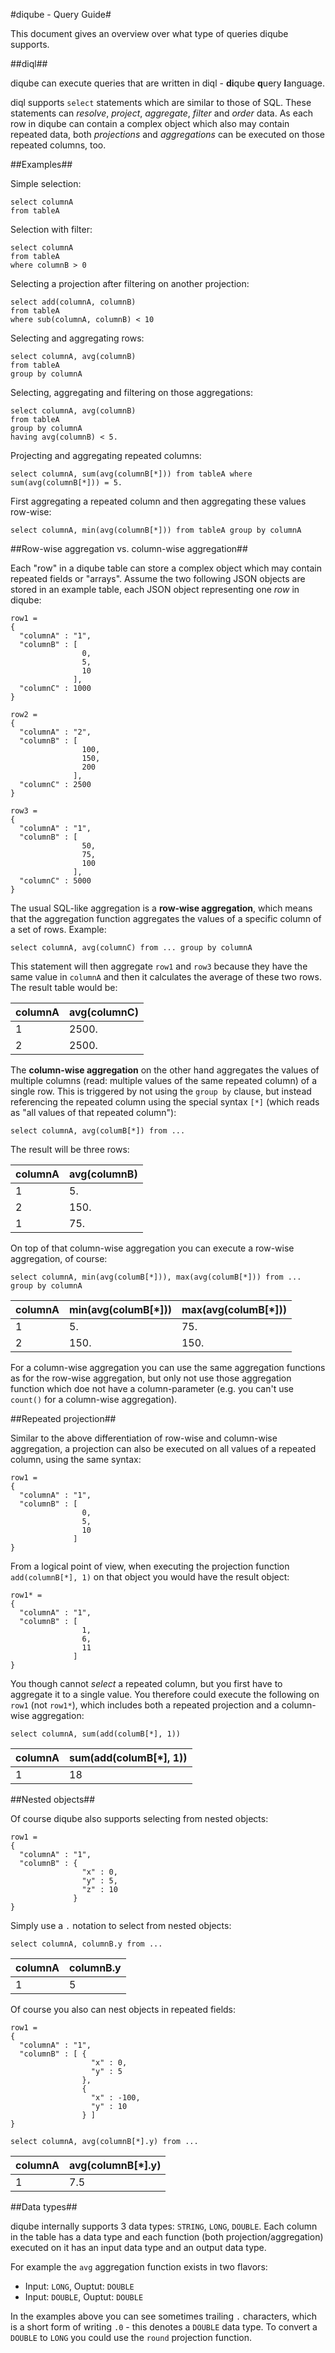 #diqube - Query Guide#

This document gives an overview over what type of queries diqube supports.

##diql##

diqube can execute queries that are written in diql - **di**qube **q**uery **l**anguage.

diql supports `select` statements which are similar to those of SQL. These statements can *resolve*, *project*, *aggregate*, *filter* and *order* data. As each row in diqube can contain a complex object which also may contain repeated data, both *projections* and *aggregations* can be executed on those repeated columns, too.

##Examples##

Simple selection:
```
select columnA 
from tableA
``` 

Selection with filter:
```
select columnA 
from tableA 
where columnB > 0
```

Selecting a projection after filtering on another projection:
```
select add(columnA, columnB) 
from tableA 
where sub(columnA, columnB) < 10
```

Selecting and aggregating rows:
```
select columnA, avg(columnB) 
from tableA 
group by columnA
```

Selecting, aggregating and filtering on those aggregations:
```
select columnA, avg(columnB) 
from tableA 
group by columnA 
having avg(columnB) < 5.
```

Projecting and aggregating repeated columns:
```
select columnA, sum(avg(columnB[*])) from tableA where sum(avg(columnB[*])) = 5.
```

First aggregating a repeated column and then aggregating these values row-wise:
```
select columnA, min(avg(columnB[*])) from tableA group by columnA
```

##Row-wise aggregation vs. column-wise aggregation##

Each "row" in a diqube table can store a complex object which may contain repeated fields or "arrays". Assume the two following JSON objects are stored in an example table, each JSON object representing one *row* in diqube:

```
row1 = 
{
  "columnA" : "1",
  "columnB" : [
                0,
                5,
                10
              ],
  "columnC" : 1000
}
```

```
row2 = 
{
  "columnA" : "2",
  "columnB" : [
                100,
                150,
                200
              ],
  "columnC" : 2500
}
```

```
row3 = 
{
  "columnA" : "1",
  "columnB" : [
                50,
                75,
                100
              ],
  "columnC" : 5000
}
```

The usual SQL-like aggregation is a **row-wise aggregation**, which means that the aggregation function aggregates the values of a specific column of a set of rows. Example:

```
select columnA, avg(columnC) from ... group by columnA
```

This statement will then aggregate `row1` and `row3` because they have the same value in `columnA` and then it calculates the average of these two rows. The result table would be:

columnA | avg(columnC)
--------|-------------
1       | 2500.
2       | 2500.

The **column-wise aggregation** on the other hand aggregates the values of multiple columns (read: multiple values of the same repeated column) of a single row. This is triggered by not using the `group by` clause, but instead referencing the repeated column using the special syntax `[*]` (which reads as "all values of that repeated column"):

```
select columnA, avg(columB[*]) from ...
```

The result will be three rows:

columnA | avg(columnB)
--------|-------------
1       | 5.
2       | 150.
1       | 75.

On top of that column-wise aggregation you can execute a row-wise aggregation, of course:

```
select columnA, min(avg(columB[*])), max(avg(columB[*])) from ... group by columnA
```

columnA | min(avg(columB[*])) | max(avg(columB[*]))
--------|---------------------|--------------------
1       | 5.                  | 75.
2       | 150.                | 150.

For a column-wise aggregation you can use the same aggregation functions as for the row-wise aggregation, but only not use those aggregation function which doe not have a column-parameter (e.g. you can't use `count()` for a column-wise aggregation).

##Repeated projection##

Similar to the above differentiation of row-wise and column-wise aggregation, a projection can also be executed on all values of a repeated column, using the same syntax:

```
row1 = 
{
  "columnA" : "1",
  "columnB" : [
                0,
                5,
                10
              ]
}
```

From a logical point of view, when executing the projection function `add(columnB[*], 1)` on that object you would have the result object:  

```
row1* = 
{
  "columnA" : "1",
  "columnB" : [
                1,
                6,
                11
              ]
}
```
 You though cannot *select* a repeated column, but you first have to aggregate it to a single value. You therefore could execute the following on `row1` (not `row1*`), which includes both a repeated projection and a column-wise aggregation:
 
```
select columnA, sum(add(columB[*], 1))
```

columnA | sum(add(columB[*], 1))
--------|-----------------------
1       | 18

##Nested objects##

Of course diqube also supports selecting from nested objects:

```
row1 = 
{
  "columnA" : "1",
  "columnB" : {
                "x" : 0,
                "y" : 5,
                "z" : 10
              }
}
```

Simply use a `.` notation to select from nested objects:

```
select columnA, columnB.y from ...
```

columnA | columnB.y
--------|-----------------------
1       | 5

Of course you also can nest objects in repeated fields:

```
row1 = 
{
  "columnA" : "1",
  "columnB" : [ {
                  "x" : 0,
                  "y" : 5
                },
                {
                  "x" : -100,
                  "y" : 10
                } ]
}
```

```
select columnA, avg(columnB[*].y) from ...
```

columnA | avg(columnB[*].y)
--------|-----------------------
1       | 7.5

##Data types##

diqube internally supports 3 data types: `STRING`, `LONG`, `DOUBLE`. Each column in the table has a data type and each function (both projection/aggregation) executed on it has an input data type and an output data type. 

For example the `avg` aggregation function exists in two flavors:
  * Input: `LONG`, Ouptut: `DOUBLE`
  * Input: `DOUBLE`, Ouptut: `DOUBLE`

In the examples above you can see sometimes trailing `.` characters, which is a short form of writing `.0` - this denotes a `DOUBLE` data type.
To convert a `DOUBLE` to `LONG` you could use the `round` projection function.
